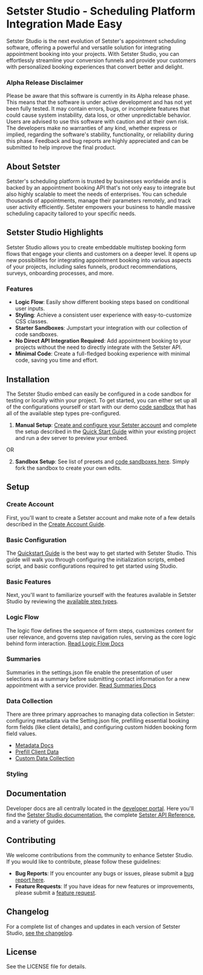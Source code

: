 # Setster Studio - Scheduling Platform Integration Made Easy

Setster Studio is the next evolution of Setster's appointment scheduling software, offering a powerful and versatile solution for integrating appointment booking into your projects. With Setster Studio, you can effortlessly streamline your conversion funnels and provide your customers with personalized booking experiences that convert better and delight.

### Alpha Release Disclaimer
Please be aware that this software is currently in its Alpha release phase. This means that the software is under active development and has not yet been fully tested. It may contain errors, bugs, or incomplete features that could cause system instability, data loss, or other unpredictable behavior. Users are advised to use this software with caution and at their own risk. The developers make no warranties of any kind, whether express or implied, regarding the software's stability, functionality, or reliability during this phase. Feedback and bug reports are highly appreciated and can be submitted to help improve the final product.

## About Setster

Setster's scheduling platform is trusted by businesses worldwide and is backed by an appointment booking API that's not only easy to integrate but also highly scalable to meet the needs of enterprises. You can schedule thousands of appointments, manage their parameters remotely, and track user activity efficiently. Setster empowers your business to handle massive scheduling capacity tailored to your specific needs.

## Setster Studio Highlights

Setster Studio allows you to create embeddable multistep booking form flows that engage your clients and customers on a deeper level. It opens up new possibilities for integrating appointment booking into various aspects of your projects, including sales funnels, product recommendations, surveys, onboarding processes, and more.

### Features

- **Logic Flow**: Easily show different booking steps based on conditional user inputs.
- **Styling**: Achieve a consistent user experience with easy-to-customize CSS classes.
- **Starter Sandboxes**: Jumpstart your integration with our collection of code sandboxes.
- **No Direct API Integration Required**: Add appointment booking to your projects without the need to directly integrate with the Setster API.
- **Minimal Code**: Create a full-fledged booking experience with minimal code, saving you time and effort.

## Installation

The Setster Studio embed can easily be configured in a code sandbox for testing or locally within your project. To get started, you can either set up all of the configurations yourself or start with our demo [code sandbox](https://www.setster.com/docs/studio/getting-started/default-sandbox) that has all of the available step types pre-configured.

1. **Manual Setup**: [Create and configure your Setster account](https://www.setster.com/docs/studio/getting-started/create-account) and complete the setup described in the [Quick Start Guide](https://www.setster.com/docs/studio/getting-started/quick-start) within your existing project and run a dev server to preview your embed.

OR

2. **Sandbox Setup**: See list of presets and [code sandboxes here](https://www.setster.com/docs/studio/getting-started/default-sandbox). Simply fork the sandbox to create your own edits.

## Setup

### Create Account

First, you'll want to create a Setster account and make note of a few details described in the [Create Account Guide](https://www.setster.com/docs/studio/getting-started/create-account).

### Basic Configuration

The [Quickstart Guide](https://www.setster.com/docs/studio/getting-started) is the best way to get started with Setster Studio. This guide will walk you through configuring the initialization scripts, embed script, and basic configurations required to get started using Studio.

### Basic Features

Next, you'll want to familiarize yourself with the features available in Setster Studio by reviewing the [available step types](https://www.setster.com/docs/studio/getting-started/features).

### Logic Flow

The logic flow defines the sequence of form steps, customizes content for user relevance, and governs step navigation rules, serving as the core logic behind form interaction. [Read Logic Flow Docs](https://www.setster.com/docs/studio/configuration/logic-flow/overview)

### Summaries

Summaries in the settings.json file enable the presentation of user selections as a summary before submitting contact information for a new appointment with a service provider. [Read Summaries Docs](https://www.setster.com/docs/studio/configuration/summaries)

### Data Collection

There are three primary approaches to managing data collection in Setster: configuring metadata via the Setting.json file, prefilling essential booking form fields (like client details), and configuring custom hidden booking form field values.

- [Metadata Docs](https://www.setster.com/docs/studio/data-collection/meta-data)
- [Prefill Client Data](https://www.setster.com/docs/studio/data-collection/custom-data#prefill-client-data)
- [Custom Data Collection](https://www.setster.com/docs/studio/data-collection/custom-data)

### Styling

## Documentation

Developer docs are all centrally located in the [developer portal](https://www.setster.com/docs). Here you'll find the [Setster Studio documentation](https://www.setster.com/docs/studio/about), the complete [Setster API Reference](https://www.setster.com/docs/api/), and a variety of guides.

## Contributing

We welcome contributions from the community to enhance Setster Studio. If you would like to contribute, please follow these guidelines:

- **Bug Reports**: If you encounter any bugs or issues, please submit a [bug report here](INSERT_LINIK).
- **Feature Requests**: If you have ideas for new features or improvements, please submit a [feature request](INSERT_LINK).

## Changelog

For a complete list of changes and updates in each version of Setster Studio, [see the changelog](https://www.setster.com/docs/studio/CHANGELOG).

## License

See the LICENSE file for details.
